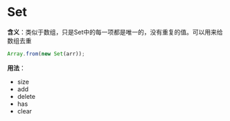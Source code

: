 # Set

**含义**：类似于数组，只是Set中的每一项都是唯一的，没有重复的值。可以用来给数组去重

```js
Array.from(new Set(arr));
```

**用法**：

- size
- add
- delete
- has
- clear
